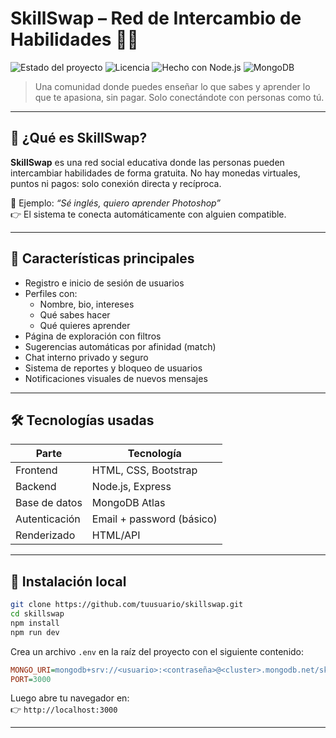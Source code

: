 # SkillSwap – Red de Intercambio de Habilidades 🤝🧠

![Estado del proyecto](https://img.shields.io/badge/Estado-MVP%20en%20desarrollo-blue)
![Licencia](https://img.shields.io/badge/Licencia-MIT-green)
![Hecho con Node.js](https://img.shields.io/badge/backend-Node.js-brightgreen)
![MongoDB](https://img.shields.io/badge/database-MongoDB-informational)

> Una comunidad donde puedes enseñar lo que sabes y aprender lo que te apasiona, sin pagar. Solo conectándote con personas como tú.

---

## 🌟 ¿Qué es SkillSwap?

**SkillSwap** es una red social educativa donde las personas pueden intercambiar habilidades de forma gratuita. No hay monedas virtuales, puntos ni pagos: solo conexión directa y recíproca.

📌 Ejemplo: *“Sé inglés, quiero aprender Photoshop”*  
👉 El sistema te conecta automáticamente con alguien compatible.

---

## 🧩 Características principales

- Registro e inicio de sesión de usuarios
- Perfiles con:
  - Nombre, bio, intereses
  - Qué sabes hacer
  - Qué quieres aprender
- Página de exploración con filtros
- Sugerencias automáticas por afinidad (match)
- Chat interno privado y seguro
- Sistema de reportes y bloqueo de usuarios
- Notificaciones visuales de nuevos mensajes

---

## 🛠️ Tecnologías usadas

| Parte         | Tecnología               |
|--------------|--------------------------|
| Frontend     | HTML, CSS, Bootstrap     |
| Backend      | Node.js, Express         |
| Base de datos| MongoDB Atlas            |
| Autenticación| Email + password (básico)|
| Renderizado  | HTML/API                 |

---

## 🚀 Instalación local

```bash
git clone https://github.com/tuusuario/skillswap.git
cd skillswap
npm install
npm run dev
```

Crea un archivo `.env` en la raíz del proyecto con el siguiente contenido:

```ini
MONGO_URI=mongodb+srv://<usuario>:<contraseña>@<cluster>.mongodb.net/skillswap
PORT=3000
```

Luego abre tu navegador en:  
👉 `http://localhost:3000`

---

